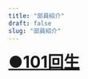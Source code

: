 ```yaml
---
title: "部員紹介"
draft: false
slug: "部員紹介"
---
```


<div onclick="obj=document.getElementById('open').style; obj.display=(obj.display=='none')?'block':'none';">
<a style="cursor:pointer;"><font size="6"><u><b>●101回生</b></u></font></a>
</div>
<div id="open" style="display:none;clear:both;">

<h3><b><br>'30年度部長 H﨑<br></b></h3>
<font size="3"><b>このホームページの共同制作者。C言語、iPhoneアプリ開発、電子工作、Arduino、人工知能、自作PC、それからギターにも手を出して、自分でも、もはや何がしたいのか分からなくなっている人。<br><br></b></font>

<h3><b>'30年度副部長 S.H.<br></b></h3>
<font size="3"><b>同じくこのホームページの共同制作者。中学校の時は物理部部長。名字が一文字なだけに一人だけイニシャルになってしまった。Unityとかモデリングとかできるらしい。<br><br></b></font>
<h3><b>Y本（Y氏）<br></b></h3>
<font size="3"><b>THE 物理部員。物理部といえばY氏。Y氏といえば物理部。<br><br></b></font>

</div>

